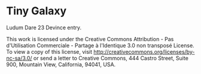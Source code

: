 Tiny Galaxy
===========

Ludum Dare 23 Devince entry.

This work is licensed under the Creative Commons Attribution - Pas d'Utilisation Commerciale - Partage à l'Identique 3.0 non transposé License. To view a copy of this license, visit http://creativecommons.org/licenses/by-nc-sa/3.0/ or send a letter to Creative Commons, 444 Castro Street, Suite 900, Mountain View, California, 94041, USA.